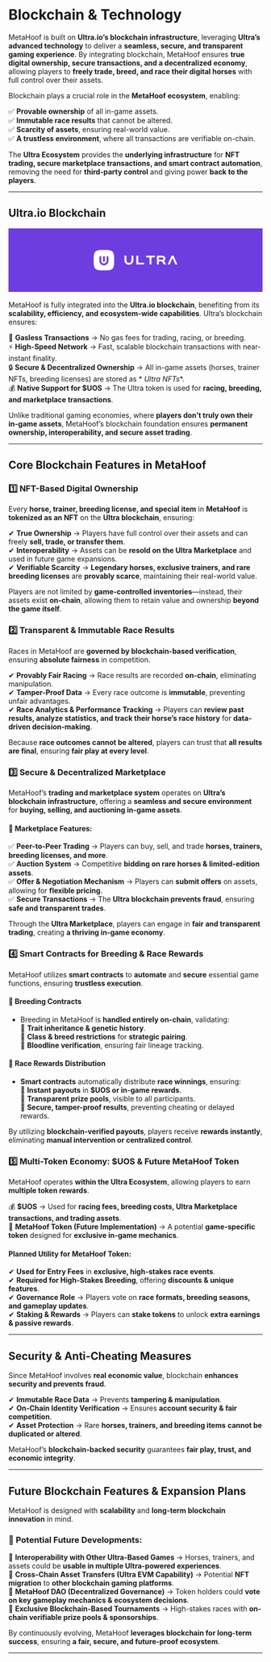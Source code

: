 # Blockchain & Technology <!-- {docsify-ignore} -->

MetaHoof is built on **Ultra.io’s blockchain infrastructure**, leveraging **Ultra’s advanced technology** to deliver a 
**seamless, secure, and transparent gaming experience**. By integrating blockchain, MetaHoof ensures **true digital
ownership, secure transactions, and a decentralized economy**, allowing players to **freely trade, breed, and race their
digital horses** with full control over their assets.

Blockchain plays a crucial role in the **MetaHoof ecosystem**, enabling:

✅ **Provable ownership** of all in-game assets.  
✅ **Immutable race results** that cannot be altered.  
✅ **Scarcity of assets**, ensuring real-world value.  
✅ **A trustless environment**, where all transactions are verifiable on-chain.

The **Ultra Ecosystem** provides the **underlying infrastructure** for **NFT trading, secure marketplace transactions,
and smart contract automation**, removing the need for **third-party control** and giving power **back to the players**.

---

## Ultra.io Blockchain

![hero](assets/img/ultra.png)

MetaHoof is fully integrated into the **Ultra.io blockchain**, benefiting from its **scalability, efficiency, and
ecosystem-wide capabilities**. Ultra’s blockchain ensures:

🚀 **Gasless Transactions** → No gas fees for trading, racing, or breeding.  
⚡ **High-Speed Network** → Fast, scalable blockchain transactions with near-instant finality.  
🔒 **Secure & Decentralized Ownership** → All in-game assets (horses, trainer NFTs, breeding licenses) are stored as *
*Ultra NFTs**.  
💰 **Native Support for $UOS** → The Ultra token is used for **racing, breeding, and marketplace transactions**.

Unlike traditional gaming economies, where **players don’t truly own their in-game assets**, MetaHoof’s blockchain
foundation ensures **permanent ownership, interoperability, and secure asset trading**.

---

## Core Blockchain Features in MetaHoof

### 1️⃣ NFT-Based Digital Ownership

Every **horse, trainer, breeding license, and special item** in **MetaHoof** is **tokenized as an NFT** on the **Ultra
blockchain**, ensuring:

✔ **True Ownership** → Players have full control over their assets and can freely **sell, trade, or transfer them**.  
✔ **Interoperability** → Assets can be **resold on the Ultra Marketplace** and used in future game expansions.  
✔ **Verifiable Scarcity** → **Legendary horses, exclusive trainers, and rare breeding licenses** are **provably scarce**, maintaining their real-world value.

Players are not limited by **game-controlled inventories**—instead, their assets exist **on-chain**, allowing them to
retain value and ownership **beyond the game itself**.

### 2️⃣ Transparent & Immutable Race Results

Races in MetaHoof are **governed by blockchain-based verification**, ensuring **absolute fairness** in competition.

✔ **Provably Fair Racing** → Race results are recorded **on-chain**, eliminating manipulation.  
✔ **Tamper-Proof Data** → Every race outcome is **immutable**, preventing unfair advantages.  
✔ **Race Analytics & Performance Tracking** → Players can **review past results, analyze statistics, and track their
horse’s race history** for **data-driven decision-making**.

Because **race outcomes cannot be altered**, players can trust that **all results are final**, ensuring **fair play at
every level**.

### 3️⃣ Secure & Decentralized Marketplace

MetaHoof’s **trading and marketplace system** operates on **Ultra’s blockchain infrastructure**, offering a **seamless
and secure environment** for **buying, selling, and auctioning in-game assets**.

#### 🔹 Marketplace Features:

✅ **Peer-to-Peer Trading** → Players can buy, sell, and trade **horses, trainers, breeding licenses, and more**.  
✅ **Auction System** → Competitive **bidding on rare horses & limited-edition assets**.  
✅ **Offer & Negotiation Mechanism** → Players can **submit offers** on assets, allowing for **flexible pricing**.  
✅ **Secure Transactions** → The **Ultra blockchain prevents fraud**, ensuring **safe and transparent trades**.

Through the **Ultra Marketplace**, players can engage in **fair and transparent trading**, creating **a thriving in-game
economy**.

### 4️⃣ Smart Contracts for Breeding & Race Rewards

MetaHoof utilizes **smart contracts** to **automate** and **secure** essential game functions, ensuring **trustless
execution**.

#### 📌 Breeding Contracts

- Breeding in MetaHoof is **handled entirely on-chain**, validating:  
  🔹 **Trait inheritance & genetic history**.  
  🔹 **Class & breed restrictions** for **strategic pairing**.  
  🔹 **Bloodline verification**, ensuring fair lineage tracking.

#### 📌 Race Rewards Distribution

- **Smart contracts** automatically distribute **race winnings**, ensuring:  
  🔹 **Instant payouts** in **$UOS or in-game rewards**.  
  🔹 **Transparent prize pools**, visible to all participants.  
  🔹 **Secure, tamper-proof results**, preventing cheating or delayed rewards.

By utilizing **blockchain-verified payouts**, players receive **rewards instantly**, eliminating **manual intervention
or centralized control**.

### 5️⃣ Multi-Token Economy: $UOS & Future MetaHoof Token

MetaHoof operates **within the Ultra Ecosystem**, allowing players to earn **multiple token rewards**.

💰 **$UOS** → Used for **racing fees, breeding costs, Ultra Marketplace transactions, and trading assets**.  
🌟 **MetaHoof Token (Future Implementation)** → A potential **game-specific token** designed for **exclusive in-game
mechanics**.

#### Planned Utility for MetaHoof Token:

✔ **Used for Entry Fees** in **exclusive, high-stakes race events**.  
✔ **Required for High-Stakes Breeding**, offering **discounts & unique features**.  
✔ **Governance Role** → Players vote on **race formats, breeding seasons, and gameplay updates**.  
✔ **Staking & Rewards** → Players can **stake tokens** to unlock **extra earnings & passive rewards**.

---

## Security & Anti-Cheating Measures

Since MetaHoof involves **real economic value**, blockchain **enhances security and prevents fraud**.

✔ **Immutable Race Data** → Prevents **tampering & manipulation**.  
✔ **On-Chain Identity Verification** → Ensures **account security & fair competition**.  
✔ **Asset Protection** → Rare **horses, trainers, and breeding items** **cannot be duplicated or altered**.

MetaHoof’s **blockchain-backed security** guarantees **fair play, trust, and economic integrity**.

---

## Future Blockchain Features & Expansion Plans

MetaHoof is designed with **scalability** and **long-term blockchain innovation** in mind.

### 📌 Potential Future Developments:

🔹 **Interoperability with Other Ultra-Based Games** → Horses, trainers, and assets could be **usable in multiple
Ultra-powered experiences**.  
🔹 **Cross-Chain Asset Transfers (Ultra EVM Capability)** → Potential **NFT migration** to **other blockchain gaming
platforms**.  
🔹 **MetaHoof DAO (Decentralized Governance)** → Token holders could **vote on key gameplay mechanics & ecosystem
decisions**.  
🔹 **Exclusive Blockchain-Based Tournaments** → High-stakes races with **on-chain verifiable prize pools & sponsorships**.

By continuously evolving, MetaHoof **leverages blockchain for long-term success**, ensuring **a fair, secure, and
future-proof ecosystem**.

---
